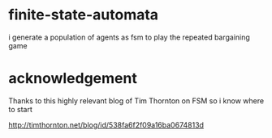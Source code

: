 # finite-state-automata

i generate a population of agents as fsm to play the repeated bargaining game

# acknowledgement
Thanks to this highly relevant blog of Tim Thornton on FSM so i know where to start

http://timthornton.net/blog/id/538fa6f2f09a16ba0674813d
